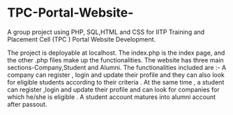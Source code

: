 # TPC-Portal-Website-
 A group project using  PHP, SQL,HTML  and CSS for IITP Training and Placement Cell (TPC ) Portal Website Development.
 
 The project is deployable at localhost. The index.php is the index page, and the other .php files make up the functionalities.
 The website has three main sections-Company,Student and Alumni.
 The functionalities included are :- 
 A company can register , login and update their profile and they can also look for eligible students according to their criteria . At the same time , a student can register ,login and update their profile and can look for companies for which he/she is eligible . A student account matures into alumni account after passout.

